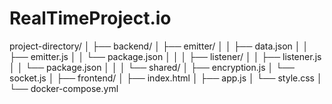 # RealTimeProject.io

project-directory/
│
├── backend/
│   ├── emitter/
│   │   ├── data.json
│   │   ├── emitter.js
│   │   └── package.json
│   │
│   ├── listener/
│   │   ├── listener.js
│   │   └── package.json
│   │
│   └── shared/
│       ├── encryption.js
│       └── socket.js
│
├── frontend/
│   ├── index.html
│   ├── app.js
│   └── style.css
│
└── docker-compose.yml